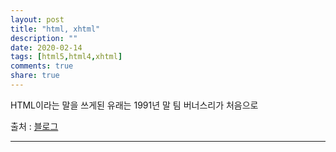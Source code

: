 ```yaml
---
layout: post
title: "html, xhtml"
description: ""
date: 2020-02-14
tags: [html5,html4,xhtml]
comments: true
share: true
---
```


HTML이라는 말을 쓰게된 유래는 1991년 말 팀 버너스리가 처음으로 
<br>

<p class="reference-txt">출처 : 
    <a href="https://jjeongeun.tistory.com/2" target="_blankd">블로그</a>
</p>

--- 
